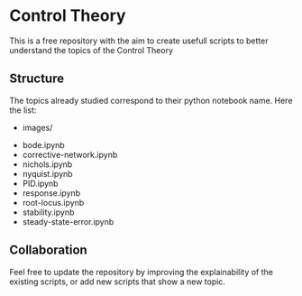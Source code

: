 # Control Theory

This is a free repository with the aim to create usefull scripts to better understand the topics of the Control Theory


## Structure

The topics already studied correspond to their python notebook name. Here the list:

* images/
- bode.ipynb
- corrective-network.ipynb
- nichols.ipynb
- nyquist.ipynb
- PID.ipynb
- response.ipynb
- root-locus.ipynb
- stability.ipynb
- steady-state-error.ipynb


## Collaboration

Feel free to update the repository by improving the explainability of the existing scripts, or add new scripts that show a new topic.
